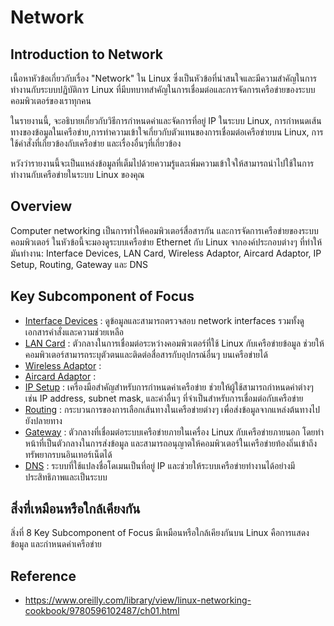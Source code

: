 # Network
## Introduction to Network
เนื้อหาหัวข้อเกี่ยวกับเรื่อง "Network" ใน Linux ซึ่งเป็นหัวข้อที่น่าสนใจและมีความสำคัญในการทำงานกับระบบปฏิบัติการ Linux ที่มีบทบาทสำคัญในการเชื่อมต่อและการจัดการเครือข่ายของระบบคอมพิวเตอร์ของเราทุกคน

ในรายงานนี้, จะอธิบายเกี่ยวกับวิธีการกำหนดค่าและจัดการที่อยู่ IP ในระบบ Linux, การกำหนดเส้นทางของข้อมูลในเครือข่าย,การทำความเข้าใจเกี่ยวกับตัวแทนของการเชื่อมต่อเครือข่ายบน Linux, การใช้คำสั่งที่เกี่ยวข้องกับเครือข่าย และเรื่องอื่นๆที่เกี่ยวข้อง 

หวังว่ารายงานนี้จะเป็นแหล่งข้อมูลที่เต็มไปด้วยความรู้และเพิ่มความเข้าใจให้สามารถนำไปใช้ในการทำงานกับเครือข่ายในระบบ Linux ของคุณ

## Overview
Computer networking เป็นการทำให้คอมพิวเตอร์สื่อสารกัน และการจัดการเครือข่ายของระบบคอมพิวเตอร์ ในหัวข้อนี้จะมองดูระบบเครือข่าย Ethernet กับ Linux จากองค์ประกอบต่างๆ ที่ทำให้มันทำงาน: Interface Devices, LAN Card, Wireless Adaptor, Aircard Adaptor, IP Setup, Routing, Gateway และ DNS

## Key Subcomponent of Focus
- [Interface Devices](https://github.com/LowEyeQ/Network-1/tree/main/088%20Interface%20Devices%20(Purin%20(%E2%80%A2%CB%8B%20_%20%CB%8A%E2%80%A2))) : ดูข้อมูลและสามารถตรวจสอบ network interfaces รวมทั้งดูเอกสารคำสั่งและความช่วยเหลือ
- [LAN Card](https://github.com/LowEyeQ/Network-1/tree/main/017%20LAN%20Card%20(KanphitchaNeamsri)) : ตัวกลางในการเชื่อมต่อระหว่างคอมพิวเตอร์ที่ใช้ Linux กับเครือข่ายข้อมูล ช่วยให้คอมพิวเตอร์สามารถระบุตัวตนและติดต่อสื่อสารกับอุปกรณ์อื่นๆ บนเครือข่ายได้
- [Wireless Adaptor](https://github.com/LowEyeQ/Network-1/tree/main/086%20Wireless%20Adaptor%20(bncnkktn)) : 
- [Aircard Adaptor](https://github.com/LowEyeQ/Network-1/tree/main/050%20Aircard%20Adaptor%20(Chalisa%20Suntithanyachok)) : 
- [IP Setup](https://github.com/LowEyeQ/Network-1/tree/main/037%20IP%20Setup%20(LowEyeQ)) : เครื่องมือสำคัญสำหรับการกำหนดค่าเครือข่าย ช่วยให้ผู้ใช้สามารถกำหนดค่าต่างๆ เช่น IP address, subnet mask, และค่าอื่นๆ ที่จำเป็นสำหรับการเชื่อมต่อกับเครือข่าย
- [Routing](https://github.com/LowEyeQ/Network-1/tree/main/033%20Routing%20(J-Jindamanee)) : กระบวนการของการเลือกเส้นทางในเครือข่ายต่างๆ เพื่อส่งข้อมูลจากแหล่งต้นทางไปยังปลายทาง
- [Gateway](https://github.com/LowEyeQ/Network-1/tree/main/057%20Gateway%20(Titaree-Ravi)) : ตัวกลางที่เชื่อมต่อระบบเครือข่ายภายในเครื่อง Linux กับเครือข่ายภายนอก โดยทำหน้าที่เป็นตัวกลางในการส่งข้อมูล และสามารถอนุญาตให้คอมพิวเตอร์ในเครือข่ายท้องถิ่นเข้าถึงทรัพยากรบนอินเทอร์เน็ตได้
- [DNS](https://github.com/LowEyeQ/Network-1/tree/main/088%20DNS%20Purin%20((%E2%80%A2%CB%8B%20_%20%CB%8A%E2%80%A2))) : ระบบที่ใช้แปลงชื่อโดเมนเป็นที่อยู่ IP และช่วยให้ระบบเครือข่ายทำงานได้อย่างมีประสิทธิภาพและเป็นระบบ

## สิ่งที่เหมือนหรือใกล้เคียงกัน
สิ่งที่ 8 Key Subcomponent of Focus มีเหมือนหรือใกล้เคียงกันบน Linux คือการแสดงข้อมูล และกำหนดค่าเครือข่าย

## Reference
- https://www.oreilly.com/library/view/linux-networking-cookbook/9780596102487/ch01.html

